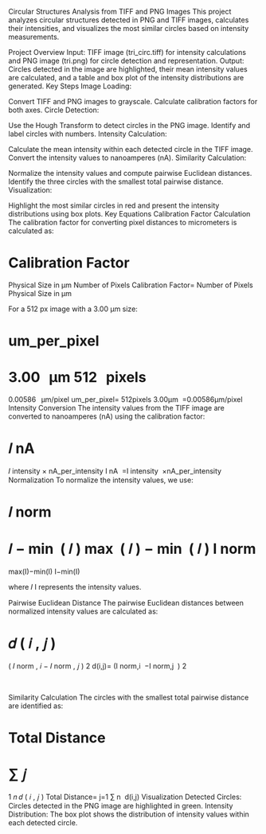 Circular Structures Analysis from TIFF and PNG Images
This project analyzes circular structures detected in PNG and TIFF images, calculates their intensities, and visualizes the most similar circles based on intensity measurements.

Project Overview
Input: TIFF image (tri_circ.tiff) for intensity calculations and PNG image (tri.png) for circle detection and representation.
Output: Circles detected in the image are highlighted, their mean intensity values are calculated, and a table and box plot of the intensity distributions are generated.
Key Steps
Image Loading:

Convert TIFF and PNG images to grayscale.
Calculate calibration factors for both axes.
Circle Detection:

Use the Hough Transform to detect circles in the PNG image.
Identify and label circles with numbers.
Intensity Calculation:

Calculate the mean intensity within each detected circle in the TIFF image.
Convert the intensity values to nanoamperes (nA).
Similarity Calculation:

Normalize the intensity values and compute pairwise Euclidean distances.
Identify the three circles with the smallest total pairwise distance.
Visualization:

Highlight the most similar circles in red and present the intensity distributions using box plots.
Key Equations
Calibration Factor Calculation
The calibration factor for converting pixel distances to micrometers is calculated as:

Calibration Factor
=
Physical Size in µm
Number of Pixels
Calibration Factor= 
Number of Pixels
Physical Size in µm
​
 
For a 512 px image with a 3.00 µm size:

um_per_pixel
=
3.00
 
µm
512
 
pixels
=
0.00586
 
µm/pixel
um_per_pixel= 
512pixels
3.00µm
​
 =0.00586µm/pixel
Intensity Conversion
The intensity values from the TIFF image are converted to nanoamperes (nA) using the calibration factor:

𝐼
nA
=
𝐼
intensity
×
nA_per_intensity
I 
nA
​
 =I 
intensity
​
 ×nA_per_intensity
Normalization
To normalize the intensity values, we use:

𝐼
norm
=
𝐼
−
min
⁡
(
𝐼
)
max
⁡
(
𝐼
)
−
min
⁡
(
𝐼
)
I 
norm
​
 = 
max(I)−min(I)
I−min(I)
​
 
where 
𝐼
I represents the intensity values.

Pairwise Euclidean Distance
The pairwise Euclidean distances between normalized intensity values are calculated as:

𝑑
(
𝑖
,
𝑗
)
=
(
𝐼
norm
,
𝑖
−
𝐼
norm
,
𝑗
)
2
d(i,j)= 
(I 
norm,i
​
 −I 
norm,j
​
 ) 
2
 
​
 
Similarity Calculation
The circles with the smallest total pairwise distance are identified as:

Total Distance
=
∑
𝑗
=
1
𝑛
𝑑
(
𝑖
,
𝑗
)
Total Distance= 
j=1
∑
n
​
 d(i,j)
Visualization
Detected Circles: Circles detected in the PNG image are highlighted in green.
Intensity Distribution: The box plot shows the distribution of intensity values within each detected circle.
